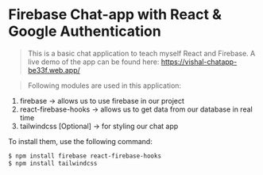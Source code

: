 # Firebase Chat-app with React & Google Authentication

> This is a basic chat application to teach myself React and Firebase. 
> A live demo of the app can be found here: https://vishal-chatapp-be33f.web.app/

> Following modules are used in this application:

1. firebase -> allows us to use firebase in our project
2. react-firebase-hooks -> allows us to get data from our database in real time
3. tailwindcss [Optional] -> for styling our chat app

To install them, use the following command:
```sh
$ npm install firebase react-firebase-hooks
$ npm install tailwindcss
```
